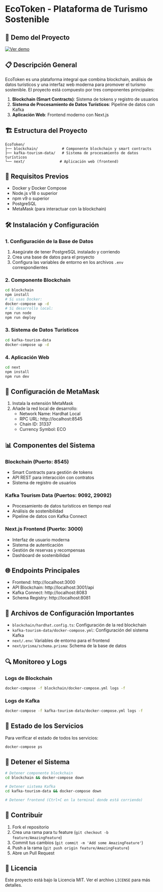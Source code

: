 # EcoToken - Plataforma de Turismo Sostenible

## 🎥 Demo del Proyecto

[![Ver demo](https://via.placeholder.com/800x450.png?text=Haz+clic+para+ver+la+demo)](https://drive.google.com/file/d/1ROZjlSTtQHTC5BV8-Uh0SgzVis1bESbV/view?usp=sharing)

## 📋 Descripción General
EcoToken es una plataforma integral que combina blockchain, análisis de datos turísticos y una interfaz web moderna para promover el turismo sostenible. El proyecto está compuesto por tres componentes principales:

1. **Blockchain (Smart Contracts)**: Sistema de tokens y registro de usuarios
2. **Sistema de Procesamiento de Datos Turísticos**: Pipeline de datos con Kafka
3. **Aplicación Web**: Frontend moderno con Next.js

## 🏗️ Estructura del Proyecto

```
EcoToken/
├── blockchain/           # Componente blockchain y smart contracts
├── kafka-tourism-data/   # Sistema de procesamiento de datos turísticos
└── next/                # Aplicación web (frontend)
```

## 🚀 Requisitos Previos

- Docker y Docker Compose
- Node.js v18 o superior
- npm v9 o superior
- PostgreSQL
- MetaMask (para interactuar con la blockchain)

## 🛠️ Instalación y Configuración

### 1. Configuración de la Base de Datos

1. Asegúrate de tener PostgreSQL instalado y corriendo
2. Crea una base de datos para el proyecto
3. Configura las variables de entorno en los archivos `.env` correspondientes

### 2. Componente Blockchain

```bash
cd blockchain
npm install
# Si usas Docker:
docker-compose up -d
# Si desarrollo local:
npm run node
npm run deploy
```

### 3. Sistema de Datos Turísticos

```bash
cd kafka-tourism-data
docker-compose up -d
```

### 4. Aplicación Web

```bash
cd next
npm install
npm run dev
```

## 🔧 Configuración de MetaMask

1. Instala la extensión MetaMask
2. Añade la red local de desarrollo:
   - Network Name: Hardhat Local
   - RPC URL: http://localhost:8545
   - Chain ID: 31337
   - Currency Symbol: ECO

## 📊 Componentes del Sistema

### Blockchain (Puerto: 8545)
- Smart Contracts para gestión de tokens
- API REST para interacción con contratos
- Sistema de registro de usuarios

### Kafka Tourism Data (Puertos: 9092, 29092)
- Procesamiento de datos turísticos en tiempo real
- Análisis de sostenibilidad
- Pipeline de datos con Kafka Connect

### Next.js Frontend (Puerto: 3000)
- Interfaz de usuario moderna
- Sistema de autenticación
- Gestión de reservas y recompensas
- Dashboard de sostenibilidad

## 🌐 Endpoints Principales

- Frontend: http://localhost:3000
- API Blockchain: http://localhost:3001/api
- Kafka Connect: http://localhost:8083
- Schema Registry: http://localhost:8081

## 📝 Archivos de Configuración Importantes

- `blockchain/hardhat.config.ts`: Configuración de la red blockchain
- `kafka-tourism-data/docker-compose.yml`: Configuración del sistema Kafka
- `next/.env`: Variables de entorno para el frontend
- `next/prisma/schema.prisma`: Schema de la base de datos

## 🔍 Monitoreo y Logs

### Logs de Blockchain
```bash
docker-compose -f blockchain/docker-compose.yml logs -f
```

### Logs de Kafka
```bash
docker-compose -f kafka-tourism-data/docker-compose.yml logs -f
```

## 🚦 Estado de los Servicios

Para verificar el estado de todos los servicios:
```bash
docker-compose ps
```

## 🛑 Detener el Sistema

```bash
# Detener componente blockchain
cd blockchain && docker-compose down

# Detener sistema Kafka
cd kafka-tourism-data && docker-compose down

# Detener frontend (Ctrl+C en la terminal donde está corriendo)
```

## 🤝 Contribuir

1. Fork el repositorio
2. Crea una rama para tu feature (`git checkout -b feature/AmazingFeature`)
3. Commit tus cambios (`git commit -m 'Add some AmazingFeature'`)
4. Push a la rama (`git push origin feature/AmazingFeature`)
5. Abre un Pull Request

## 📄 Licencia

Este proyecto está bajo la Licencia MIT. Ver el archivo `LICENSE` para más detalles.
